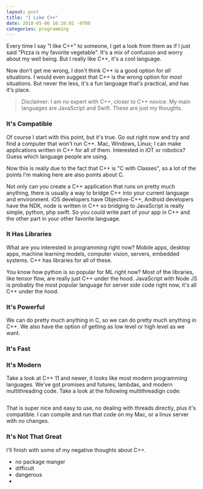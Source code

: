 ```yaml
---
layout: post
title: "I Like C++"
date: 2018-05-06 16:16:01 -0700
categories: programming
---
```


Every time I say "I like C++" to someone, I get a look from them as if I just said "Pizza is my favorite vegetable". It's a mix of confusion and worry about my well being. But I really like C++, it's a cool language.

Now don't get me wrong, I don't think C++ is a good option for *all* situations. I would even suggest that C++ is the wrong option for *most* situations. But never the less, it's a fun language that's practical, and has it's place.

> Disclaimer: I am no expert with C++, closer to C++ novice. My main languages are JavaScript and Swift. These are just my thoughts.

### It's Compatible

Of course I start with this point, but it's true. Go out right now and try and find a computer that won't run C++. Mac, Windows, Linux; I can make applications written in C++ for all of them. Interested in iOT or robotics? Guess which language people are using.

Now this is really due to the fact that C++ is "C with Classes", so a lot of the points I'm making here are also points about C. 

Not only can you create a C++ application that runs on pretty much anything, there is usually a way to bridge C++ into your current language and environment. iOS developers have Objective-C++, Android developers have the NDK, node is written in C++ so bridging to JavaScript is really simple, python, php swift. So you could write part of your app in C++ and the other part in your other favorite language.

### It Has Libraries

What are you interested in programming right now? Mobile apps, desktop apps, machine learning models, computer vision, servers, embedded systems. C++ has libraries for all of these. 

You know how python is so popular for ML right now? Most of the libraries, like tensor flow, are really just C++ under the hood. JavaScript with Node JS is probably the most popular language for server side code right now, it's all C++ under the hood.

### It's Powerful

We can do pretty much anything in C, so we can do pretty much anything in C++. We also have the option of getting as low level or high level as we want. 

### It's Fast


### It's Modern

Take a look at C++ 11 and newer, it looks like most modern programming languages. We've got promises and futures, lambdas, and modern multithreading code. Take a look at the following multithreadign code:

```c++
```

That is super nice and easy to use, no dealing with threads directly, plus it's compatible. I can compile and run that code on my Mac, or a linux server with no changes.


### It's Not That Great

I'll finish with some of my negative thoughts about C++.

* no package manger
* difficult
* dangerous
* 